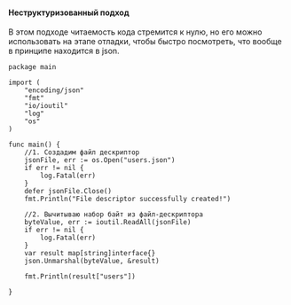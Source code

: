 #### Неструктуризованный подход
В этом подходе читаемость кода стремится к нулю, но его можно использовать на этапе отладки, чтобы быстро
посмотреть, что вообще в принципе находится в json.

```
package main

import (
	"encoding/json"
	"fmt"
	"io/ioutil"
	"log"
	"os"
)

func main() {
	//1. Создадим файл дескриптор
	jsonFile, err := os.Open("users.json")
	if err != nil {
		log.Fatal(err)
	}
	defer jsonFile.Close()
	fmt.Println("File descriptor successfully created!")

	//2. Вычитываю набор байт из файл-дескриптора
	byteValue, err := ioutil.ReadAll(jsonFile)
	if err != nil {
		log.Fatal(err)
	}
	var result map[string]interface{}
	json.Unmarshal(byteValue, &result)

	fmt.Println(result["users"])

}
```